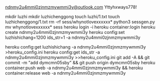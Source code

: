 ndnmy2u4mmi0zjnmzmywmmi3y@outlook.com
Yttyhxways778!

mkdir luzhi
mkdir luzhichenggong
touch luzhi/1.txt
touch luzhichenggong/1.txt
rm -rf sess/whynotlovexxxxxx*
python3 sessgen.py
mv whynotlovexxxxxx* sess
heroku login -i
heroku container:login
heroku create ndnmy2u4mmi0zjnmzmywmmi3y
heroku config:set luzhishichang=1200 ids_str=1 -a ndnmy2u4mmi0zjnmzmywmmi3y

heroku config:get luzhishichang -a ndnmy2u4mmi0zjnmzmywmmi3y >heroku_config.ini
heroku config:get ids_str -a ndnmy2u4mmi0zjnmzmywmmi3y >>heroku_config.ini
git add -A && git commit -m "add dymcmn05sby" && git push origin dymcmn05sby
heroku container:push web -a ndnmy2u4mmi0zjnmzmywmmi3y && heroku container:release web -a ndnmy2u4mmi0zjnmzmywmmi3y
